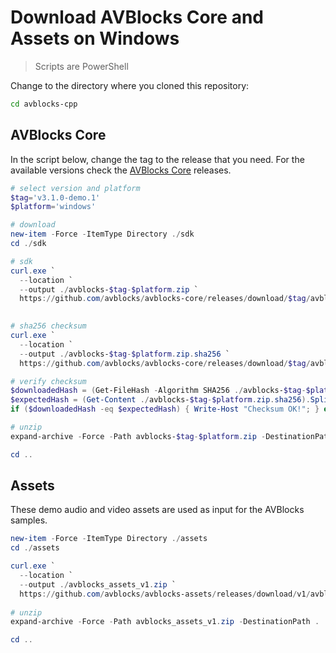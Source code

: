 # Download AVBlocks Core and Assets on Windows

> Scripts are PowerShell

Change to the directory where you cloned this repository:

```bash
cd avblocks-cpp
```

## AVBlocks Core

In the script below, change the tag to the release that you need. For the available versions check the [AVBlocks Core](https://github.com/avblocks/avblocks-core/releases) releases.   

```powershell
# select version and platform
$tag='v3.1.0-demo.1'
$platform='windows'

# download
new-item -Force -ItemType Directory ./sdk
cd ./sdk

# sdk
curl.exe `
  --location `
  --output ./avblocks-$tag-$platform.zip `
  https://github.com/avblocks/avblocks-core/releases/download/$tag/avblocks-$tag-$platform.zip
  

# sha256 checksum
curl.exe `
  --location `
  --output ./avblocks-$tag-$platform.zip.sha256 `
  https://github.com/avblocks/avblocks-core/releases/download/$tag/avblocks-$tag-$platform.zip.sha256

# verify checksum
$downloadedHash = (Get-FileHash -Algorithm SHA256 ./avblocks-$tag-$platform.zip).Hash.ToLower()
$expectedHash = (Get-Content ./avblocks-$tag-$platform.zip.sha256).Split(' ')[0].ToLower()
if ($downloadedHash -eq $expectedHash) { Write-Host "Checksum OK!"; } else { { Write-Host "Checksum failed!"; } }

# unzip
expand-archive -Force -Path avblocks-$tag-$platform.zip -DestinationPath .

cd ..
```

## Assets

These demo audio and video assets are used as input for the AVBlocks samples.

```powershell
new-item -Force -ItemType Directory ./assets
cd ./assets

curl.exe `
  --location `
  --output ./avblocks_assets_v1.zip `
  https://github.com/avblocks/avblocks-assets/releases/download/v1/avblocks_assets_v1.zip
  
# unzip
expand-archive -Force -Path avblocks_assets_v1.zip -DestinationPath .

cd ..
```

